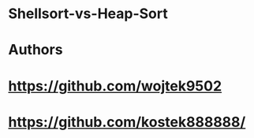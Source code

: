 # Shellsort-vs-Heap-Sort
# Authors
# https://github.com/wojtek9502
# https://github.com/kostek888888/
